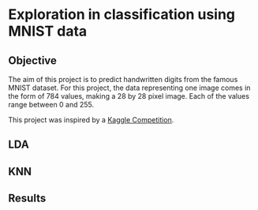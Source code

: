 # Exploration in classification using MNIST data

## Objective

The aim of this project is to predict handwritten digits from the famous MNIST dataset. For this 
project, the data representing one image comes in the form of 784 values, 
making a 28 by 28 pixel image. Each of the values range between 0 and 255.

This project was inspired by a [Kaggle Competition](https://www.kaggle.com/c/digit-recognizer/data).


## LDA

## KNN

## Results


 